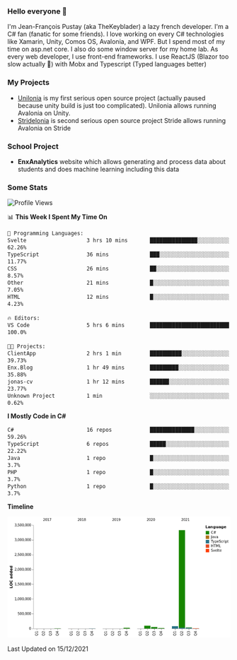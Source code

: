 ### Hello everyone 👋

I'm Jean-François Pustay (aka TheKeyblader) a lazy french developer. I'm a C# fan (fanatic for some friends). I love working on every C# technologies like Xamarin, Unity, Comos OS, Avalonia, and WPF.  But I spend most of my time on asp.net core. I also do some window server for my home lab. As every web developer, I use front-end frameworks. I use ReactJS (Blazor too slow actually 🙂) with Mobx and Typescript (Typed languages better)

### My Projects

* [Unilonia](https://github.com/TheKeyblader/Unilonia) is my first serious open source project (actually paused because unity build is just too complicated).
  Unilonia allows running Avalonia on Unity.
* [Stridelonia](https://github.com/TheKeyblader/Stridelonia) is second serious open source project
  Stride allows running Avalonia on Stride

### School Project

* __EnxAnalytics__ website which allows generating and process data about  students and does machine learning including this data 

### Some Stats

<!--START_SECTION:waka-->
![Profile Views](http://img.shields.io/badge/Profile%20Views-1-blue)

📊 **This Week I Spent My Time On** 

```text
💬 Programming Languages: 
Svelte                   3 hrs 10 mins       ███████████████░░░░░░░░░░   62.26% 
TypeScript               36 mins             ███░░░░░░░░░░░░░░░░░░░░░░   11.77% 
CSS                      26 mins             ██░░░░░░░░░░░░░░░░░░░░░░░   8.57% 
Other                    21 mins             █░░░░░░░░░░░░░░░░░░░░░░░░   7.05% 
HTML                     12 mins             █░░░░░░░░░░░░░░░░░░░░░░░░   4.23%

🔥 Editors: 
VS Code                  5 hrs 6 mins        █████████████████████████   100.0%

🐱‍💻 Projects: 
ClientApp                2 hrs 1 min         ██████████░░░░░░░░░░░░░░░   39.73% 
Enx.Blog                 1 hr 49 mins        █████████░░░░░░░░░░░░░░░░   35.88% 
jonas-cv                 1 hr 12 mins        ██████░░░░░░░░░░░░░░░░░░░   23.77% 
Unknown Project          1 min               ░░░░░░░░░░░░░░░░░░░░░░░░░   0.62%

```

**I Mostly Code in C#** 

```text
C#                       16 repos            ██████████████░░░░░░░░░░░   59.26% 
TypeScript               6 repos             █████░░░░░░░░░░░░░░░░░░░░   22.22% 
Java                     1 repo              █░░░░░░░░░░░░░░░░░░░░░░░░   3.7% 
PHP                      1 repo              █░░░░░░░░░░░░░░░░░░░░░░░░   3.7% 
Python                   1 repo              █░░░░░░░░░░░░░░░░░░░░░░░░   3.7%

```


**Timeline**

![Chart not found](https://raw.githubusercontent.com/TheKeyblader/TheKeyblader/main/charts/bar_graph.png) 


 Last Updated on 15/12/2021
<!--END_SECTION:waka-->

<!--
**TheKeyblader/TheKeyblader** is a ✨ _special_ ✨ repository because its `README.md` (this file) appears on your GitHub profile.

Here are some ideas to get you started:

- 🔭 I’m currently working on ...
- 🌱 I’m currently learning ...
- 👯 I’m looking to collaborate on ...
- 🤔 I’m looking for help with ...
- 💬 Ask me about ...
- 📫 How to reach me: ...
- 😄 Pronouns: ...
- ⚡ Fun fact: ...
-->

